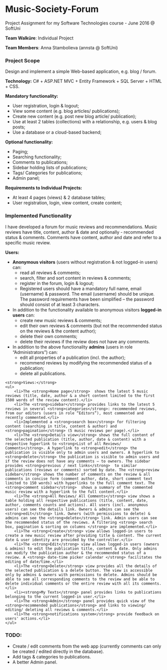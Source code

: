 # Music-Society-Forum
Project Assignment for my Software Technologies course - June 2016 @ SoftUni
<p><strong>Team Walküre</strong>: Individual Project</p>
<p><strong>Team Members</strong>: Anna Stambolieva (annsta @ SoftUni)</p>
    
<h3>Project Scope</h3>
<div>
    <p>Design and implement a simple Web-based application, e.g. blog / forum.</p>
    <p><strong>Technology:</strong> C# + ASP.NET MVC + Entity Framework + SQL Server + HTML + CSS.</p>
</div>
<strong >Mandatory functionality:</strong>
<ul>
    <li>User registration, login & logout;</li>
    <li>View some content (e.g. blog articles/ publications);</li>
    <li>Create new content (e.g. post new blog article/ publication);</li>
    <li>Use at least 2 tables (collections) with a relationship, e.g. users & blog posts;</li>
    <li>Use a database or a cloud-based backend;</li>
</ul>   
    
<strong >Optional functionality:</strong>
<ul>
    <li>Paging;</li>
    <li>Searching functionality;</li>
    <li>Comments to publications;</li>
    <li>Sidebar holding lists of publications;</li>
    <li>Tags/ Categories for publications;</li>
    <li>Admin panel;</li>
</ul>
   
<strong >Requirements to Individual Projects:</strong>
<ul>
    <li>At least 4 pages (views) & 2 database tables;</li>
    <li>User registration, login, view content, create content;</li>
</ul>

<h3>Implemented Functionality</h3>
<div>
    <p>
        I have developed a forum for music reviews and recommendations.
        Music reviews have title, content, author & date and optionally - recommended status & comments.
        Comments have content, author and date and refer to a specific music review.
    </p>
    <strong>Users:</strong>
    <ul>
        <li>
            <strong>Anonymous visitors</strong> (users without registration & not logged-in users) can:
            <ul>
                <li>read all reviews & comments;</li>
                <li>search, filter and sort content in reviews & comments;</li>
                <li>register in the forum, login & logout;</li>
                <li>
                    Registered users should have a mandatory full name, email (username) & password. The email (username) should be unique.
                    The password requirements have been simplified – the password should consist of at least 3 characters.
                </li>
            </ul>
        </li>
        <li>
            In addition to the functionality available to anonymous visitors <strong>logged-in users</strong> can:
            <ul>
                <li>create new music reviews & comments;</li>
                <li>edit their own reviews & comments (but not the recommended status on the reviews & the content author);</li>
                <li>delete their own comments;</li>
                <li>delete their reviews if the review does not have any comments.</li>
            </ul>
        </li>
        <li>
            In addition to the above functionality <strong>admins</strong> (users in role “Administrators”) can:
            <ul>
                <li>edit all properties of a publication (incl. the author);</li>
                <li>recommend reviews by modifying the recommended status of a publication;</li>
                <li>delete all publications.</li>
            </ul>
        </li>
    </ul>

    <strong>Views:</strong>
    <ul>
        <li>The <strong>Home page</strong>  shows the latest 5 music reviews (title, date, author & a short content limited to the first 1500 words of the review content).</li>
        <li>The <strong>sidebar</strong> provides links to the latest 5 reviews in several <strong>categories</strong>: recommended reviews, from our editors (users in role “Editors”), most commented and recently commented.</li>
        <li>Implemented a <strong>search box</strong> for filtering content (searching in title, content & author) and <strong>pagination</strong> (5 music reviews per page).</li>
        <li>The <strong>Details view</strong> shows the full content of the selected publication (title, author, date & content) with a respective hyperlink to <strong>List of all Reviews/ Comments</strong>. A hyperlink to <strong>edit</strong> the publication is visible only to admin users and owners. A hyperlink to <strong>delete</strong> the publication is visible to admin users and if the review does not have any comments – to owners. The sidebar provides <strong>previous / next links</strong>  to similar publications (reviews or comments) sorted by date. The <strong>review sidebar</strong> shows the number of comments on the review & all comments in concise form (comment author, date, short comment text limited to 150 words) with hyperlinks to the full comment text. The <strong>comment sidebar</strong>  shows a summary of the commented music review with a hyperlink to the full content.</li>
        <li>The <strong>All Reviews/ All Comments</strong> view shows a table holding all respective publications (title, content, date, author, comments counts and actions). All users (incl. anonymous users) can see the details link. Owners & admins can see the <strong>edit</strong> link. Owners (with permissions to delete) & admins can see the <strong>delete</strong> link. Admin users can see the recommended status of the reviews. A filtering <strong> search box, pagination & sorting on columns </strong> are implemented.</li>
        <li>The <strong>Create</strong> view allows logged-in users to create a new music review after providing title & content. The current date & user identity are provided by the controller.</li>
        <li>The <strong>Edit</strong> view allows logged-in users (owners & admins) to edit the publication title, content & date. Only admins can modify the publication author & the recommended status of a review. A <strong> date-time picker calendar </strong> facilitates the editing of date/time.</li>
        <li>The <strong>Delete</strong> view provides all the details of the selected publication & a delete button. The view is accessible only by admins & owners with permissions to delete. Admins should be able to see all corresponding comments to the review and be able to delete individual comments or the entire review with all its comments.</li>
        <li><strong>My Texts</strong> panel provides links to publications belonging to the current logged-in user.</li>
        <li>The <strong>Admin</strong> panel provides quick view of the <strong>recommended publications</strong> and links to viewing/ editing/ deleting all reviews & comments.</li>
        <li>The <strong>notifications system</strong> provide feedback on users' actions.</li>
    </ul>
</div>

<h3>TODO:</h3>
<ul>
    <li>Create / edit comments from the web app (currently comments can only be created / edited directly in the database).</li>
    <li>Add tags & categories to publications.</li>
    <li>A better Admin panel.</li>
</ul>
